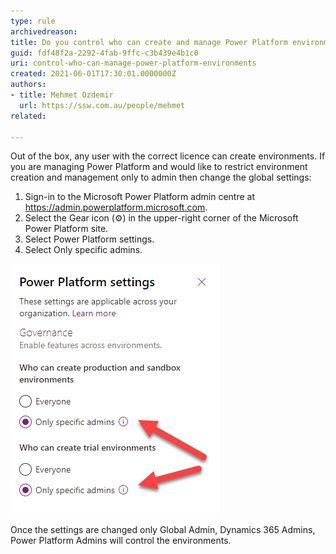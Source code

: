 ```yaml
---
type: rule
archivedreason:
title: Do you control who can create and manage Power Platform environments using the admin centre?
guid: fdf48f2a-2292-4fab-9ffc-c3b439e4b1c0
uri: control-who-can-manage-power-platform-environments
created: 2021-06-01T17:30:01.0000000Z
authors:
- title: Mehmet Ozdemir
  url: https://ssw.com.au/people/mehmet
related:

---
```


Out of the box, any user with the correct licence can create environments. If you are managing Power Platform and would like to restrict environment creation and management only to admin then change the global settings:

<!--endintro-->

1.	Sign-in to the Microsoft Power Platform admin centre at https://admin.powerplatform.microsoft.com.
2.	Select the Gear icon (⚙️) in the upper-right corner of the Microsoft Power Platform site.
3.	Select Power Platform settings.
4.	Select Only specific admins.

![Figure: Set environment creation to admins only](/rules/control-who-can-manage-Power-Platform-environments/power-platform-settings.png)

Once the settings are changed only Global Admin, Dynamics 365 Admins, Power Platform Admins will control the environments.

